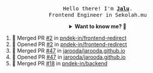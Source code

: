 <p align="center">
  <br />
  <samp>
    Hello there! I'm
    <b
      ><a
        rel="nofollow noopener noreferrer"
        target="_blank"
        href="https://jaluwibowo.id"
        >Jalu</a
      ></b
    >. <br />Frontend Engineer in Sekolah.mu<br />
  </samp>
</p>

<details align="center">
  <summary>
    <b>Want to know me? 🤔</b>
  </summary>
  <samp>
  <b><h2 style="color:#228B22"> 👇 L E T ' S &nbsp; G O 👇 </h2></b>

  <div style="display: flex; align-items: center;">
    <img src="https://raw.githubusercontent.com/jarooda/jarooda/main/assets/line-md--linkedin.svg" alt="linkedin logo">
    <a
      rel="nofollow noopener noreferrer"
      target="_blank"
      href="https://www.linkedin.com/in/jaluwibowoaji/">
      Jalu Wibowo Aji
    </a>
  </div>

  <div style="display: flex; align-items: center;">
    <img src="https://raw.githubusercontent.com/jarooda/jarooda/main/assets/line-md--twitter-x-alt.svg" alt="x logo">
    <a
      rel="nofollow noopener noreferrer"
      target="_blank"
      href="https://x.com/jaluwibowoaji">
      @jaluwibowo
    </a>
  </div>

  <div style="display: flex; align-items: center;">
    <img src="https://raw.githubusercontent.com/jarooda/jarooda/main/assets/line-md--email.svg" alt="email logo">
    <a
      rel="nofollow noopener noreferrer"
      target="_blank"
      href="https://www.jaluwibowo.id/#contactme">
      me@jaluwibowo.id
    </a>
  </div>
  </samp>
</details>

<!--START_SECTION:activity-->
1. 🎉 Merged PR [#2](https://github.com/pndek-in/frontend-redirect/pull/2) in [pndek-in/frontend-redirect](https://github.com/pndek-in/frontend-redirect)
2. 💪 Opened PR [#2](https://github.com/pndek-in/frontend-redirect/pull/2) in [pndek-in/frontend-redirect](https://github.com/pndek-in/frontend-redirect)
3. 🎉 Merged PR [#47](https://github.com/jarooda/jarooda.github.io/pull/47) in [jarooda/jarooda.github.io](https://github.com/jarooda/jarooda.github.io)
4. 💪 Opened PR [#47](https://github.com/jarooda/jarooda.github.io/pull/47) in [jarooda/jarooda.github.io](https://github.com/jarooda/jarooda.github.io)
5. 🎉 Merged PR [#18](https://github.com/pndek-in/backend/pull/18) in [pndek-in/backend](https://github.com/pndek-in/backend)
<!--END_SECTION:activity-->

